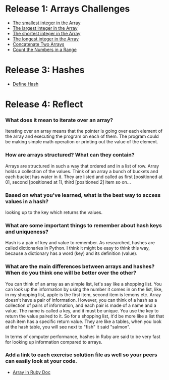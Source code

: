 # Release 1: Arrays Challenges

* [The smallest integer in the Array](https://github.com/f-ocal/phase-0/blob/master/week-4/smallest-integer/my_solution.rb)
* [The largest integer in the Array](https://github.com/f-ocal/phase-0/blob/master/week-4/largest-integer/my_solution.rb)
* [The shortest integer in the Array](https://github.com/f-ocal/phase-0/blob/master/week-4/shortest-string/my_solution.rb)
* [The longest integer in the Array](https://github.com/f-ocal/phase-0/blob/master/week-4/longest-string/my_solution.rb)
* [Concatenate Two Arrays](https://github.com/f-ocal/phase-0/blob/master/week-4/concatenate-arrays/my_solution.rb)
* [Count the Numbers in a Range](https://github.com/f-ocal/phase-0/blob/master/week-4/count-between/my_solution.rb)

# Release 3: Hashes
* [Define Hash](https://github.com/f-ocal/phase-0/blob/master/week-4/hash.rb)

# Release 4: Reflect

### What does it mean to iterate over an array?
Iterating over an array means that the pointer is going over each element of the array and executing the program on each of them. The program could be making simple math operation or printing out the value of the element.

### How are arrays structured? What can they contain?
Arrays are structured in such a way that ordered and in a list of row. Array holds a collection of the values. Think of an array a bunch of buckets and each bucket has water in it. They are listed and called as first [positioned at 0], second [positioned at 1], third [positioned 2] item so on...

### Based on what you've learned, what is the best way to access values in a hash?
looking up to the key which returns the values.
### What are some important things to remember about hash keys and uniqueness?
Hash is a pair of key and value to remember. As researched, hashes are called dictionaries in Python. I think it might be easy to think this way, because a dictionary has a word (key) and its definition (value).

### What are the main differences between arrays and hashes? When do you think one will be better over the other?
You can think of an array as an simple list, let's say like a shopping list. You can look up the information by using the number it comes in on the list, like, in my shopping list, apple is the first item, second item is lemons etc. Array doesn't have a pair of information. However, you can think of a hash as a collection of pairs of information, and each pair is made of a name and a value.
The name is called a key, and it must be unique. You use the key to return the value paired to it.
So for a shopping list, it'd be more like a list that each item has a specific return value. They are like a tables, when you look at the hash table, you will see next to "fish" it said "salmon".

In terms of computer performance, hashes in Ruby are said to be very fast for looking up information compared to arrays.

### Add a link to each exercise solution file as well so your peers can easily look at your code.
* [Array in Ruby Doc](http://ruby-doc.org/core-2.2.0/Array.html#method-i-collect)
